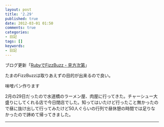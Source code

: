 ```yaml
---
layout: post
title: '2.29'
published: true
date: 2012-03-01 01:50
comments: true
categories:
- 日記
tags: []
keywords:
- 日記
---
```

ブログ更新「[RubyでFizzBuzz - 見方次第](http://soramugi.hateblo.jp/entry/2012/03/01/014025 "RubyでFizzBuzz - 見方次第")」

たまのFizzBuzzは取りあえずの目的が出来るので良い。

味噌パン作ります

2月の29日だったので水道橋のラーメン屋、肉屋に行ってきた。チャーシュー大盛りにしてくれる店で今日閉店でした。知ってはいたけど行ったこと無かったので昼に抜け出して行ってみたけど50人ぐらいの行列で昼休憩の時間では足りなかったので諦めて帰ってきました。

---

